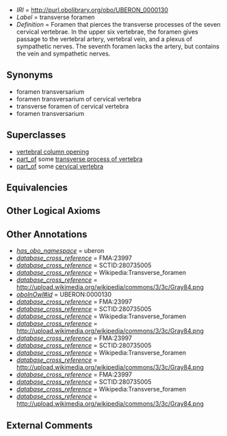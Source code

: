  * *IRI* = http://purl.obolibrary.org/obo/UBERON_0000130
 * *Label* = transverse foramen
 * *Definition* = Foramen that pierces the transverse processes of the seven cervical vertebrae. In the upper six vertebrae, the foramen gives passage to the vertebral artery, vertebral vein, and a plexus of sympathetic nerves. The seventh foramen lacks the artery, but contains the vein and sympathetic nerves.

## Synonyms

 * foramen transversarium
 * foramen transversarium of cervical vertebra
 * transverse foramen of cervical vertebra
 * foramen transversarium

## Superclasses

 * [vertebral column opening](../../UBERON/76/UBERON_0010276.md)
 * [part_of](../../BFO/50/BFO_0000050.md) some [transverse process of vertebra](../../UBERON/77/UBERON_0001077.md)
 * [part_of](../../BFO/50/BFO_0000050.md) some [cervical vertebra](../../UBERON/13/UBERON_0002413.md)

## Equivalencies


## Other Logical Axioms


## Other Annotations

 * *[has_obo_namespace](../../ce/oboInOwl#hasOBONamespace.md)* = uberon
 * *[database_cross_reference](../../ef/oboInOwl#hasDbXref.md)* = FMA:23997
 * *[database_cross_reference](../../ef/oboInOwl#hasDbXref.md)* = SCTID:280735005
 * *[database_cross_reference](../../ef/oboInOwl#hasDbXref.md)* = Wikipedia:Transverse_foramen
 * *[database_cross_reference](../../ef/oboInOwl#hasDbXref.md)* = http://upload.wikimedia.org/wikipedia/commons/3/3c/Gray84.png
 * *[oboInOwl#id](../../id/oboInOwl#id.md)* = UBERON:0000130
 * *[database_cross_reference](../../ef/oboInOwl#hasDbXref.md)* = FMA:23997
 * *[database_cross_reference](../../ef/oboInOwl#hasDbXref.md)* = SCTID:280735005
 * *[database_cross_reference](../../ef/oboInOwl#hasDbXref.md)* = Wikipedia:Transverse_foramen
 * *[database_cross_reference](../../ef/oboInOwl#hasDbXref.md)* = http://upload.wikimedia.org/wikipedia/commons/3/3c/Gray84.png
 * *[database_cross_reference](../../ef/oboInOwl#hasDbXref.md)* = FMA:23997
 * *[database_cross_reference](../../ef/oboInOwl#hasDbXref.md)* = SCTID:280735005
 * *[database_cross_reference](../../ef/oboInOwl#hasDbXref.md)* = Wikipedia:Transverse_foramen
 * *[database_cross_reference](../../ef/oboInOwl#hasDbXref.md)* = http://upload.wikimedia.org/wikipedia/commons/3/3c/Gray84.png
 * *[database_cross_reference](../../ef/oboInOwl#hasDbXref.md)* = FMA:23997
 * *[database_cross_reference](../../ef/oboInOwl#hasDbXref.md)* = SCTID:280735005
 * *[database_cross_reference](../../ef/oboInOwl#hasDbXref.md)* = Wikipedia:Transverse_foramen
 * *[database_cross_reference](../../ef/oboInOwl#hasDbXref.md)* = http://upload.wikimedia.org/wikipedia/commons/3/3c/Gray84.png

## External Comments

